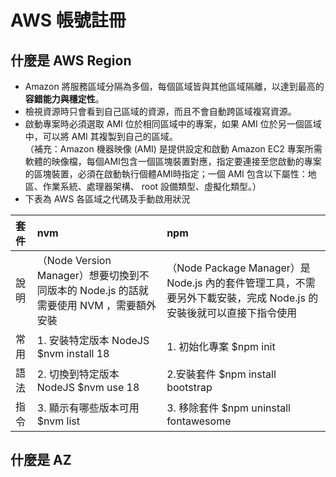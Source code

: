 # AWS 帳號註冊      

## 什麼是 AWS Region  

+ Amazon 將服務區域分隔為多個，每個區域皆與其他區域隔離，以達到最高的**容錯能力與穩定性**。                   
+ 檢視資源時只會看到自己區域的資源，而且不會自動跨區域複寫資源。        
+ 啟動專案時必須選取 AMI 位於相同區域中的專案，如果 AMI 位於另一個區域中，可以將 AMI 其複製到自己的區域。        
（補充：Amazon 機器映像 (AMI) 是提供設定和啟動 Amazon EC2 專案所需軟體的映像檔，每個AMI包含一個區塊裝置對應，指定要連接至您啟動的專案的區塊裝置，必須在啟動執行個體AMI時指定；一個 AMI 包含以下屬性：地區、作業系統、處理器架構、 root 設備類型、虛擬化類型。）             
+ 下表為 AWS 各區域之代碼及手動啟用狀況    
           
|  套件  | nvm  |  npm |
| :---- | :---- | :---- |
| 說明 | （Node Version Manager）想要切換到不同版本的 Node.js 的話就需要使用 NVM ，需要額外安裝| （Node Package Manager）是 Node.js 內的套件管理工具，不需要另外下載安裝，完成 Node.js 的安裝後就可以直接下指令使用 |
| 常用 | 1. 安裝特定版本 NodeJS             $nvm install 18           | 1. 初始化專案             $npm init            |
| 語法 | 2.  切換到特定版本 NodeJS           $nvm use 18 | 2.安裝套件           $npm install bootstrap    |
|  指令 | 3. 顯示有哪些版本可用     $nvm list    | 3. 移除套件      $npm uninstall fontawesome|



<!-- |  Code  | Name  |  Opt-in status |
| :---- | :---- | :---- |
| us-east-1      | US East (N. Virginia)         | Not required  |
| us-east-2      | US East (Ohio)                | Not required  |
| us-west-1      | US West (N. California)       | Not required  | -->
<!-- | us-west-2      | US West (Oregon)              | Not required  |
| af-south-1     | Africa (Cape Town)            | Required      |
| ap-east-1      | Asia Pacific (Hong Kong)      | Required      |
| ap-south-2     | Asia Pacific (Hyderabad)      | Required      |
| ap-southeast-3 | Asia Pacific (Jakarta)        | Required      |
| ap-southeast-5 | Asia Pacific (Malaysia)       | Required      |
| ap-southeast-4 | Asia Pacific (Melbourne)      | Required      |
| ap-south-1     | Asia Pacific (Mumbai)         | Not required  |
| ap-northeast-3 | Asia Pacific (Osaka)          | Not required  |
| ap-northeast-2 | Asia Pacific (Seoul)          | Not required  |
| ap-southeast-1 | Asia Pacific (Singapore)      | Not required  |
| ap-southeast-2 | Asia Pacific (Sydney)         | Not required  |
| ap-northeast-1 | Asia Pacific (Tokyo)          | Not required  |
| ca-central-1   | Canada (Central)              | Not required  |
| ca-west-1      | Canada West (Calgary)         | Required      |
| cn-north-1     | China (Beijing)               | Not required  |
| cn-northwest-1 | China (Ningxia)               | Not required  |
| eu-central-1   | Europe (Frankfurt)            | Not required  |
| eu-west-1      | Europe (Ireland)              | Not required  |
| eu-west-2      | Europe (London)               | Not required  |
| eu-south-1     | Europe (Milan)                | Required      |
| eu-west-3      | Europe (Paris)                | Not required  |
| eu-south-2     | Europe (Spain)                | Required      |
| eu-north-1     | Europe (Stockholm)            | Not required  |
| eu-central-2   | Europe (Zurich)               | Required      |
| il-central-1   | Israel (Tel Aviv)             | Required      |
| me-south-1     | Middle East (Bahrain)         | Required      |
| me-central-1   | Middle East (UAE)             | Required      |
| sa-east-1      | South America (São Paulo)     | Not required  | -->
  






## 什麼是 AZ